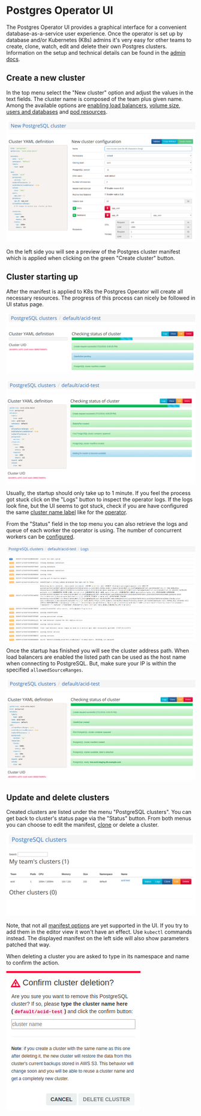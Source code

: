<h1>Postgres Operator UI</h1>

The Postgres Operator UI provides a graphical interface for a convenient
database-as-a-service user experience. Once the operator is set up by database
and/or Kubernetes (K8s) admins it's very easy for other teams to create, clone,
watch, edit and delete their own Postgres clusters. Information on the setup
and technical details can be found in the [admin docs](administrator.md#setting-up-the-postgres-operator-ui).

## Create a new cluster

In the top menu select the "New cluster" option and adjust the values in the
text fields. The cluster name is composed of the team plus given name. Among the
available options are [enabling load balancers](administrator.md#load-balancers-and-allowed-ip-ranges),
[volume size](user.md#increase-volume-size),
[users and databases](user.md#manifest-roles) and
[pod resources](cluster-manifest.md#postgres-container-resources).

![pgui-new-cluster](diagrams/pgui-new-cluster.png "Create a new cluster")

On the left side you will see a preview of the Postgres cluster manifest which
is applied when clicking on the green "Create cluster" button.

## Cluster starting up

After the manifest is applied to K8s the Postgres Operator will create all
necessary resources. The progress of this process can nicely be followed in UI
status page.

![pgui-cluster-startup](diagrams/pgui-cluster-startup.png "Cluster starting up")

![pgui-waiting-for-master](diagrams/pgui-waiting-for-master.png "Waiting for master pod")

Usually, the startup should only take up to 1 minute. If you feel the process
got stuck click on the "Logs" button to inspect the operator logs. If the logs
look fine, but the UI seems to got stuck, check if you are have configured the
same [cluster name label](https://github.com/cybertec-postgresql/CYBERTEC-pg-operator/tree/v0.7.0-rc3/blob/master/ui/manifests/deployment.yaml#L45) like for the
[operator](https://github.com/cybertec-postgresql/CYBERTEC-pg-operator/tree/v0.7.0-rc3/blob/master/manifests/configmap.yaml#L13).

From the "Status" field in the top menu you can also retrieve the logs and queue
of each worker the operator is using. The number of concurrent workers can be
[configured](reference/operator_parameters.md#general).

![pgui-operator-logs](diagrams/pgui-operator-logs.png "Checking operator logs")

Once the startup has finished you will see the cluster address path. When load
balancers are enabled the listed path can be used as the host name when
connecting to PostgreSQL. But, make sure your IP is within the specified
`allowedSourceRanges`.

![pgui-finished-setup](diagrams/pgui-finished-setup.png "Status page of ready cluster")

## Update and delete clusters

Created clusters are listed under the menu "PostgreSQL clusters". You can get
back to cluster's status page via the "Status" button. From both menus you can
choose to edit the manifest, [clone](user.md#how-to-clone-an-existing-postgresql-cluster)
or delete a cluster.

![pgui-cluster-list](diagrams/pgui-cluster-list.png "List of PostgreSQL clusters")

Note, that not all [manifest options](reference/cluster_manifest.md) are yet
supported in the UI. If you try to add them in the editor view it won't have an
effect. Use `kubectl` commands instead. The displayed manifest on the left side
will also show parameters patched that way.

When deleting a cluster you are asked to type in its namespace and name to
confirm the action.

![pgui-delete-cluster](diagrams/pgui-delete-cluster.png "Confirm cluster deletion")
